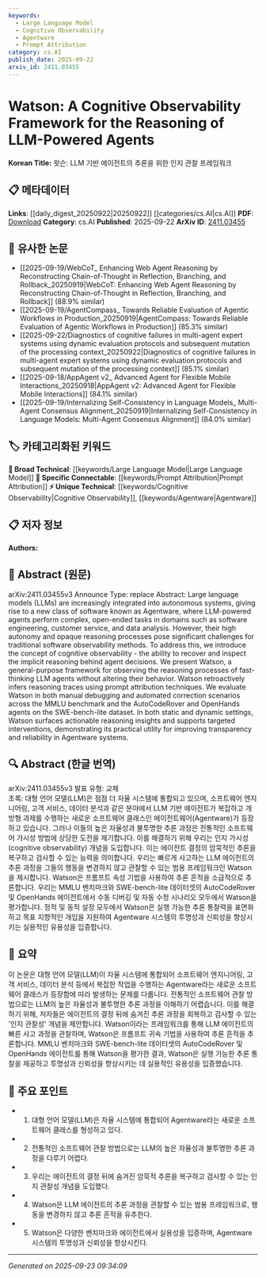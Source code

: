 ```yaml
---
keywords:
  - Large Language Model
  - Cognitive Observability
  - Agentware
  - Prompt Attribution
category: cs.AI
publish_date: 2025-09-22
arxiv_id: 2411.03455
---
```


<!-- KEYWORD_LINKING_METADATA:
{
  "processed_timestamp": "2025-09-23T09:34:09.274128",
  "vocabulary_version": "1.0",
  "selected_keywords": [
    "Large Language Model",
    "Cognitive Observability",
    "Agentware",
    "Prompt Attribution"
  ],
  "rejected_keywords": [],
  "similarity_scores": {
    "Large Language Model": 0.85,
    "Cognitive Observability": 0.78,
    "Agentware": 0.8,
    "Prompt Attribution": 0.77
  },
  "extraction_method": "AI_prompt_based",
  "budget_applied": true,
  "candidates_json": {
    "candidates": [
      {
        "surface": "Large language models",
        "canonical": "Large Language Model",
        "aliases": [
          "LLM",
          "language models"
        ],
        "category": "broad_technical",
        "rationale": "Central to the paper's focus on LLM-powered agents and observability.",
        "novelty_score": 0.3,
        "connectivity_score": 0.9,
        "specificity_score": 0.7,
        "link_intent_score": 0.85
      },
      {
        "surface": "cognitive observability",
        "canonical": "Cognitive Observability",
        "aliases": [
          "reasoning observability"
        ],
        "category": "unique_technical",
        "rationale": "Introduces a novel concept for understanding reasoning in LLM agents.",
        "novelty_score": 0.85,
        "connectivity_score": 0.65,
        "specificity_score": 0.8,
        "link_intent_score": 0.78
      },
      {
        "surface": "Agentware",
        "canonical": "Agentware",
        "aliases": [
          "LLM-powered agents"
        ],
        "category": "unique_technical",
        "rationale": "Defines a new class of software integrating LLMs, crucial for the paper's context.",
        "novelty_score": 0.9,
        "connectivity_score": 0.6,
        "specificity_score": 0.85,
        "link_intent_score": 0.8
      },
      {
        "surface": "prompt attribution techniques",
        "canonical": "Prompt Attribution",
        "aliases": [
          "prompt tracing"
        ],
        "category": "specific_connectable",
        "rationale": "Key method for inferring reasoning traces in LLMs, enhancing connectivity with related techniques.",
        "novelty_score": 0.7,
        "connectivity_score": 0.75,
        "specificity_score": 0.78,
        "link_intent_score": 0.77
      }
    ],
    "ban_list_suggestions": [
      "autonomous systems",
      "software engineering",
      "customer service",
      "data analysis"
    ]
  },
  "decisions": [
    {
      "candidate_surface": "Large language models",
      "resolved_canonical": "Large Language Model",
      "decision": "linked",
      "scores": {
        "novelty": 0.3,
        "connectivity": 0.9,
        "specificity": 0.7,
        "link_intent": 0.85
      }
    },
    {
      "candidate_surface": "cognitive observability",
      "resolved_canonical": "Cognitive Observability",
      "decision": "linked",
      "scores": {
        "novelty": 0.85,
        "connectivity": 0.65,
        "specificity": 0.8,
        "link_intent": 0.78
      }
    },
    {
      "candidate_surface": "Agentware",
      "resolved_canonical": "Agentware",
      "decision": "linked",
      "scores": {
        "novelty": 0.9,
        "connectivity": 0.6,
        "specificity": 0.85,
        "link_intent": 0.8
      }
    },
    {
      "candidate_surface": "prompt attribution techniques",
      "resolved_canonical": "Prompt Attribution",
      "decision": "linked",
      "scores": {
        "novelty": 0.7,
        "connectivity": 0.75,
        "specificity": 0.78,
        "link_intent": 0.77
      }
    }
  ]
}
-->

# Watson: A Cognitive Observability Framework for the Reasoning of LLM-Powered Agents

**Korean Title:** 왓슨: LLM 기반 에이전트의 추론을 위한 인지 관찰 프레임워크

## 📋 메타데이터

**Links**: [[daily_digest_20250922|20250922]] [[categories/cs.AI|cs.AI]]
**PDF**: [Download](https://arxiv.org/pdf/2411.03455.pdf)
**Category**: cs.AI
**Published**: 2025-09-22
**ArXiv ID**: [2411.03455](https://arxiv.org/abs/2411.03455)

## 🔗 유사한 논문
- [[2025-09-19/WebCoT_ Enhancing Web Agent Reasoning by Reconstructing Chain-of-Thought in Reflection, Branching, and Rollback_20250919|WebCoT: Enhancing Web Agent Reasoning by Reconstructing Chain-of-Thought in Reflection, Branching, and Rollback]] (88.9% similar)
- [[2025-09-19/AgentCompass_ Towards Reliable Evaluation of Agentic Workflows in Production_20250919|AgentCompass: Towards Reliable Evaluation of Agentic Workflows in Production]] (85.3% similar)
- [[2025-09-22/Diagnostics of cognitive failures in multi-agent expert systems using dynamic evaluation protocols and subsequent mutation of the processing context_20250922|Diagnostics of cognitive failures in multi-agent expert systems using dynamic evaluation protocols and subsequent mutation of the processing context]] (85.1% similar)
- [[2025-09-18/AppAgent v2_ Advanced Agent for Flexible Mobile Interactions_20250918|AppAgent v2: Advanced Agent for Flexible Mobile Interactions]] (84.1% similar)
- [[2025-09-19/Internalizing Self-Consistency in Language Models_ Multi-Agent Consensus Alignment_20250919|Internalizing Self-Consistency in Language Models: Multi-Agent Consensus Alignment]] (84.0% similar)

## 🏷️ 카테고리화된 키워드
**🧠 Broad Technical**: [[keywords/Large Language Model|Large Language Model]]
**🔗 Specific Connectable**: [[keywords/Prompt Attribution|Prompt Attribution]]
**⚡ Unique Technical**: [[keywords/Cognitive Observability|Cognitive Observability]], [[keywords/Agentware|Agentware]]

## 📋 저자 정보

**Authors:** 

## 📄 Abstract (원문)

arXiv:2411.03455v3 Announce Type: replace 
Abstract: Large language models (LLMs) are increasingly integrated into autonomous systems, giving rise to a new class of software known as Agentware, where LLM-powered agents perform complex, open-ended tasks in domains such as software engineering, customer service, and data analysis. However, their high autonomy and opaque reasoning processes pose significant challenges for traditional software observability methods. To address this, we introduce the concept of cognitive observability - the ability to recover and inspect the implicit reasoning behind agent decisions. We present Watson, a general-purpose framework for observing the reasoning processes of fast-thinking LLM agents without altering their behavior. Watson retroactively infers reasoning traces using prompt attribution techniques. We evaluate Watson in both manual debugging and automated correction scenarios across the MMLU benchmark and the AutoCodeRover and OpenHands agents on the SWE-bench-lite dataset. In both static and dynamic settings, Watson surfaces actionable reasoning insights and supports targeted interventions, demonstrating its practical utility for improving transparency and reliability in Agentware systems.

## 🔍 Abstract (한글 번역)

arXiv:2411.03455v3 발표 유형: 교체  
초록: 대형 언어 모델(LLM)은 점점 더 자율 시스템에 통합되고 있으며, 소프트웨어 엔지니어링, 고객 서비스, 데이터 분석과 같은 분야에서 LLM 기반 에이전트가 복잡하고 개방형 과제를 수행하는 새로운 소프트웨어 클래스인 에이전트웨어(Agentware)가 등장하고 있습니다. 그러나 이들의 높은 자율성과 불투명한 추론 과정은 전통적인 소프트웨어 가시성 방법에 상당한 도전을 제기합니다. 이를 해결하기 위해 우리는 인지 가시성(cognitive observability) 개념을 도입합니다. 이는 에이전트 결정의 암묵적인 추론을 복구하고 검사할 수 있는 능력을 의미합니다. 우리는 빠르게 사고하는 LLM 에이전트의 추론 과정을 그들의 행동을 변경하지 않고 관찰할 수 있는 범용 프레임워크인 Watson을 제시합니다. Watson은 프롬프트 속성 기법을 사용하여 추론 흔적을 소급적으로 추론합니다. 우리는 MMLU 벤치마크와 SWE-bench-lite 데이터셋의 AutoCodeRover 및 OpenHands 에이전트에서 수동 디버깅 및 자동 수정 시나리오 모두에서 Watson을 평가합니다. 정적 및 동적 설정 모두에서 Watson은 실행 가능한 추론 통찰력을 표면화하고 목표 지향적인 개입을 지원하여 Agentware 시스템의 투명성과 신뢰성을 향상시키는 실용적인 유용성을 입증합니다.

## 📝 요약

이 논문은 대형 언어 모델(LLM)이 자율 시스템에 통합되어 소프트웨어 엔지니어링, 고객 서비스, 데이터 분석 등에서 복잡한 작업을 수행하는 Agentware라는 새로운 소프트웨어 클래스가 등장함에 따라 발생하는 문제를 다룹니다. 전통적인 소프트웨어 관찰 방법으로는 LLM의 높은 자율성과 불투명한 추론 과정을 이해하기 어렵습니다. 이를 해결하기 위해, 저자들은 에이전트의 결정 뒤에 숨겨진 추론 과정을 회복하고 검사할 수 있는 '인지 관찰성' 개념을 제안합니다. Watson이라는 프레임워크를 통해 LLM 에이전트의 빠른 사고 과정을 관찰하며, Watson은 프롬프트 귀속 기법을 사용하여 추론 흔적을 추론합니다. MMLU 벤치마크와 SWE-bench-lite 데이터셋의 AutoCodeRover 및 OpenHands 에이전트를 통해 Watson을 평가한 결과, Watson은 실행 가능한 추론 통찰을 제공하고 투명성과 신뢰성을 향상시키는 데 실용적인 유용성을 입증했습니다.

## 🎯 주요 포인트

- 1. 대형 언어 모델(LLM)은 자율 시스템에 통합되어 Agentware라는 새로운 소프트웨어 클래스를 형성하고 있다.
- 2. 전통적인 소프트웨어 관찰 방법으로는 LLM의 높은 자율성과 불투명한 추론 과정을 다루기 어렵다.
- 3. 우리는 에이전트의 결정 뒤에 숨겨진 암묵적 추론을 복구하고 검사할 수 있는 인지 관찰성 개념을 도입했다.
- 4. Watson은 LLM 에이전트의 추론 과정을 관찰할 수 있는 범용 프레임워크로, 행동을 변경하지 않고 추론 흔적을 유추한다.
- 5. Watson은 다양한 벤치마크와 에이전트에서 실용성을 입증하며, Agentware 시스템의 투명성과 신뢰성을 향상시킨다.


---

*Generated on 2025-09-23 09:34:09*